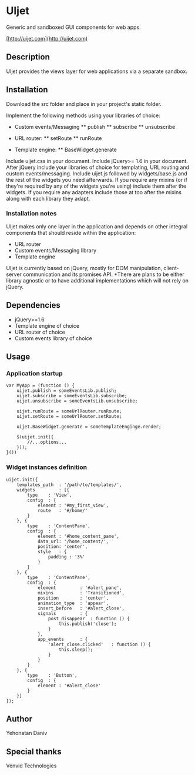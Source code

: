 # UIjet

Generic and sandboxed GUI components for web apps.

[http://uijet.com](http://uijet.com)

## Description

UIjet provides the views layer for web applications via a separate sandbox.

## Installation

Download the src folder and place in your project's static folder.

Implement the following methods using your libraries of choice:
* Custom events/Messaging
** publish
** subscribe
** unsubscribe

* URL router:
** setRoute
** runRoute

* Template engine:
** BaseWidget.generate

Include uijet.css in your document.
Include jQuery>= 1.6 in your document.
After jQuery include your libraries of choice for templating, URL routing and custom events/messaging.
Include uijet.js followed by widgets/base.js and the rest of the widgets you need afterwards.
If you require any mixins (or if they're required by any of the widgets you're using) include them after the widgets.
If you require any adapters include those at too after the mixins along with each library they adapt.


### Installation notes

UIjet makes only one layer in the application and depends on other integral components
that should reside within the application:

* URL router
* Custom events/Messaging library
* Template engine

UIjet is currently based on jQuery, mostly for DOM manipulation, client-server communication and its promises API.
*There are plans to be either library agnostic or to have additional implementations which will not rely on jQuery.

## Dependencies

* jQuery>=1.6
* Template engine of choice
* URL router of choice
* Custom events library of choice

## Usage

### Application startup

    var MyApp = (function () {
        uijet.publish = someEventsLib.publish;
        uijet.subscribe = someEventsLib.subscribe;
        uijet.unsubscribe = someEventsLib.unsubscribe;

        uijet.runRoute = someUrlRouter.runRoute;
        uijet.setRoute = someUrlRouter.setRoute;

        uijet.BaseWidget.generate = someTemplateEnginge.render;

        $(uijet.init({
            //...options...
        }));
    }())

### Widget instances definition

    uijet.init({
        templates_path  : '/path/to/templates/',
        widgets         : [{
            type    : 'View',
            config  : {
                element : '#my_first_view',
                route   : '#/home/'
            }
        }, {
            type    : 'ContentPane',
            config  : {
                element : '#home_content_pane',
                data_url: '/home_content/',
                position: 'center',
                style   : {
                    padding : '3%'
                }
            }
        }, {
            type    : 'ContentPane',
            config  : {
                element         : '#alert_pane',
                mixins          : 'Transitioned',
                position        : 'center',
                animation_type  : 'appear',
                insert_before   : '#alert_close',
                signals         : {
                    post_disappear  : function () {
                        this.publish('close');
                    }
                },
                app_events      : {
                    'alert_close.clicked'   : function () {
                        this.sleep();
                    }
                }
            }
        }, {
            type    : 'Button',
            config  : {
                element : '#alert_close'
            }
        }]
    });

## Author

Yehonatan Daniv

## Special thanks

Venvid Technologies